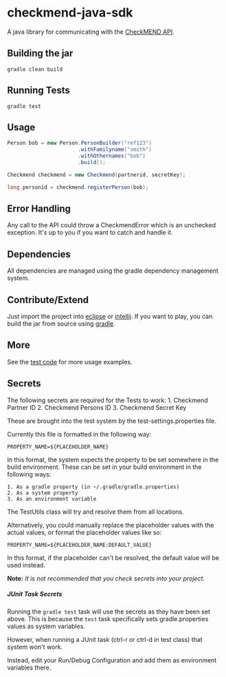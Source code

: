 checkmend-java-sdk
==================

A java library for communicating with the [CheckMEND API](http://gapi.checkmend.com/docs/).



Building the jar
----------------
```
gradle clean build
```


Running Tests
-------------
```
gradle test
```


Usage
-----

``` java
Person bob = new Person.PersonBuilder("ref123")
                       .withFamilyname("smith")
                       .withOthernames("bob")
                       .build();

Checkmend checkmend = new Checkmend(partnerid, secretKey);

long personid = checkmend.registerPerson(bob);
```



Error Handling
--------------

Any call to the API could throw a CheckmendError which is an unchecked exception. It's up to you if you want to catch and handle it.



Dependencies
------------

All dependencies are managed using the gradle dependency management system.



Contribute/Extend
-----------------

Just import the project into [eclipse](http://www.eclipse.org/) or [intellij](https://www.jetbrains.com/idea/).
If you want to play, you can build the jar from source using [gradle](http://www.gradle.org/). 



More
----

See the [test code](https://github.com/mattburns/checkmend-java-sdk/blob/master/checkmend-java-sdk/src/test/java/uk/co/mattburns/checkmend/differentpackage/CheckmendTest.java) for more usage examples.


Secrets
-------
The following secrets are required for the Tests to work:
    1. Checkmend Partner ID
    2. Checkmend Persons ID
    3. Checkmend Secret Key

These are brought into the test system by the test-settings.properties file.

Currently this file is formatted in the following way:

    PROPERTY_NAME=${PLACEHOLDER_NAME}

In this format, the system expects the property to be set somewhere in the build environment.
These can be set in your build environment in the following ways:

    1. As a gradle property (in ~/.gradle/gradle.properties) 
    2. As a system property
    3. As an environment variable
    
The TestUtils class will try and resolve them from all locations.

Alternatively, you could manually replace the placeholder values with the actual values,
or format the placeholder values like so:

    PROPERTY_NAME=${PLACEHOLDER_NAME:DEFAULT_VALUE}

In this format, if the placeholder can't be resolved, the default value will be used instead.

**Note:** *It is not recommended that you check secrets into your project.*

##### JUnit Task Secrets
Running the `gradle test` task will use the secrets as they have been set above. This is because the `test` task
specifically sets gradle.properties values as system variables.

However, when running a JUnit task (ctrl-r or ctrl-d in test class) that system won't work.

Instead, edit your Run/Debug Configuration and add them as environment variables there.

